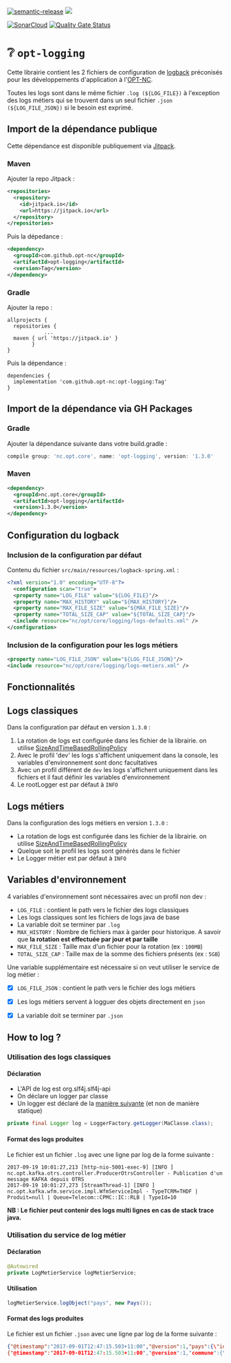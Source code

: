 [![semantic-release](https://img.shields.io/badge/%20%20%F0%9F%93%A6%F0%9F%9A%80-semantic--release-e10079.svg)](https://github.com/semantic-release/semantic-release)
[![](https://jitpack.io/v/opt-nc/opt-logging.svg)](https://jitpack.io/#opt-nc/opt-logging)

[![SonarCloud](https://sonarcloud.io/images/project_badges/sonarcloud-white.svg)](https://sonarcloud.io/summary/new_code?id=opt-nc_opt-logging)
[![Quality Gate Status](https://sonarcloud.io/api/project_badges/measure?project=opt-nc_opt-logging&metric=alert_status)](https://sonarcloud.io/summary/new_code?id=opt-nc_opt-logging)

# ❔ `opt-logging`

Cette librairie contient les 2 fichiers de configuration de [logback](http://logback.qos.ch/) préconisés pour
les développements d'application à l'[OPT-NC](https://github.com/opt-nc).

Toutes les logs sont dans le même fichier `.log (${LOG_FILE})` à l'exception des logs métiers qui se
trouvent dans un seul fichier `.json` `(${LOG_FILE_JSON})` si le besoin est exprimé.

## Import de la dépendance publique

Cette dépendance est disponible publiquement via [Jitpack](https://jitpack.io/#opt-nc/opt-logging).

### Maven

Ajouter la repo Jitpack :

```xml
<repositories>
  <repository>
    <id>jitpack.io</id>
    <url>https://jitpack.io</url>
  </repository>
</repositories>
```

Puis la dépedance : 

```xml
<dependency>
  <groupId>com.github.opt-nc</groupId>
  <artifactId>opt-logging</artifactId>
  <version>Tag</version>
</dependency>
```

### Gradle

Ajouter la repo :

```
allprojects {
  repositories {
			...
  maven { url 'https://jitpack.io' }
		}
}
````

Puis la dépendance :

```
dependencies {
  implementation 'com.github.opt-nc:opt-logging:Tag'
}
```

## Import de la dépendance via GH Packages

### Gradle

Ajouter la dépendance suivante dans votre build.gradle :

```gradle
compile group: 'nc.opt.core', name: 'opt-logging', version: '1.3.0'
```

### Maven

```xml
<dependency>
  <groupId>nc.opt.core</groupId>
  <artifactId>opt-logging</artifactId>
  <version>1.3.0</version>
</dependency> 
```

## Configuration du logback

### Inclusion de la configuration par défaut

Contenu du fichier `src/main/resources/logback-spring.xml` :

```xml
<?xml version="1.0" encoding="UTF-8"?>
  <configuration scan="true">
  <property name="LOG_FILE" value="${LOG_FILE}"/>
  <property name="MAX_HISTORY" value="${MAX_HISTORY}"/>
  <property name="MAX_FILE_SIZE" value="${MAX_FILE_SIZE}"/>
  <property name="TOTAL_SIZE_CAP" value="${TOTAL_SIZE_CAP}"/>
  <include resource="nc/opt/core/logging/logs-defaults.xml" />
</configuration>
```

### Inclusion de la configuration pour les logs métiers

```xml
<property name="LOG_FILE_JSON" value="${LOG_FILE_JSON}"/>
<include resource="nc/opt/core/logging/logs-metiers.xml" />
```

## Fonctionnalités

## Logs classiques

Dans la configuration par défaut en version `1.3.0` :

1. La rotation de logs est configurée dans les fichier de la librairie. on utilise [SizeAndTimeBasedRollingPolicy](https://logback.qos.ch/manual/appenders.html)
2. Avec le profil 'dev' les logs s'affichent uniquement dans la console, les variables d'environnement sont donc facultatives
3. Avec un profil différent de `dev` les logs s'affichent uniquement dans les fichiers et il faut définir les variables d'environnement
4. Le rootLogger est par défaut à `INFO`


## Logs métiers

Dans la configuration des logs métiers en version `1.3.0` :

- La rotation de logs est configurée dans les fichier de la librairie. on utilise [SizeAndTimeBasedRollingPolicy](https://logback.qos.ch/manual/appenders.html)
- Quelque soit le profil les logs sont générés dans le fichier
- Le Logger métier est par défaut à `INFO`


## Variables d'environnement

4 variables d'environnement sont nécessaires avec un profil non dev : 

- `LOG_FILE` : contient le path vers le fichier des logs classiques
- Les logs classiques sont les fichiers de logs java de base
- La variable doit se terminer par `.log`
- `MAX_HISTORY` : Nombre de fichiers max à garder pour historique. A savoir que **la rotation est effectuée par jour et par taille**
- `MAX_FILE_SIZE` : Taille max d'un fichier pour la rotation (ex : `100MB`)
- `TOTAL_SIZE_CAP` : Taille max de la somme des fichiers présents (ex : `5GB`)


Une variable supplémentaire est nécessaire si on veut utiliser le service de log métier :

- [x] `LOG_FILE_JSON` : contient le path vers le fichier des logs métiers
- [x] Les logs métiers servent à logguer des objets directement en `json`
- [x] La variable doit se terminer par `.json`


## How to log ?

### Utilisation des logs classiques

#### Déclaration

- L'API de log est org.slf4j.slf4j-api
- On déclare un logger par classe
- Un logger est déclaré de la [manière suivante](https://wiki.apache.org/commons/Logging/StaticLog) (et non de manière statique)

```java
private final Logger log = LoggerFactory.getLogger(MaClasse.class);
```

#### Format des logs produites

Le fichier est un fichier `.log` avec une ligne par log de la forme suivante :

```
2017-09-19 10:01:27,213 [http-nio-5001-exec-9] [INFO ] nc.opt.kafka.otrs.controller.ProducerOtrsController - Publication d'un message KAFKA depuis OTRS
2017-09-19 10:01:27,273 [StreamThread-1] [INFO ] nc.opt.kafka.wfm.service.impl.WfmServiceImpl - TypeTCRM=THDF | Produit=null | Queue=Telecom::CPMC::IC::RLB | TypeId=10
```

**NB : Le fichier peut contenir des logs multi lignes en cas de stack trace java.**

### Utilisation du service de log métier

#### Déclaration

```java
@Autowired
private LogMetierService logMetierService;
```

#### Utilisation

```java
logMetierService.logObject("pays", new Pays());
```

#### Format des logs produites

Le fichier est un fichier `.json` avec une ligne par log de la forme suivante :

```json
{"@timestamp":"2017-09-01T12:47:15.503+11:00","@version":1,"pays":{\"id\":1,\"libelle\":\"France\"},"logger_name":"jsonLogger","thread_name":"http-nio-8084-exec-1","level":"INFO","level_value":20000}
{"@timestamp":"2017-09-01T12:47:15.503+11:00","@version":1,"commune":{\"id\":1,\"libelle\":\"Nouméa\", \"province\":\"SUD\", \"cp\":\"98800\"},"logger_name":"jsonLogger","thread_name":"http-nio-8084-exec-1","level":"INFO","level_value":20000}
```
